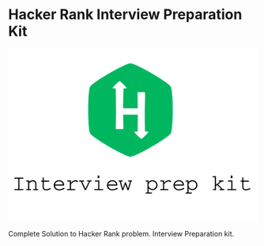 # Hacker Rank Interview Preparation Kit

![](images/hr.png)


Complete Solution to Hacker Rank problem. Interview Preparation kit.